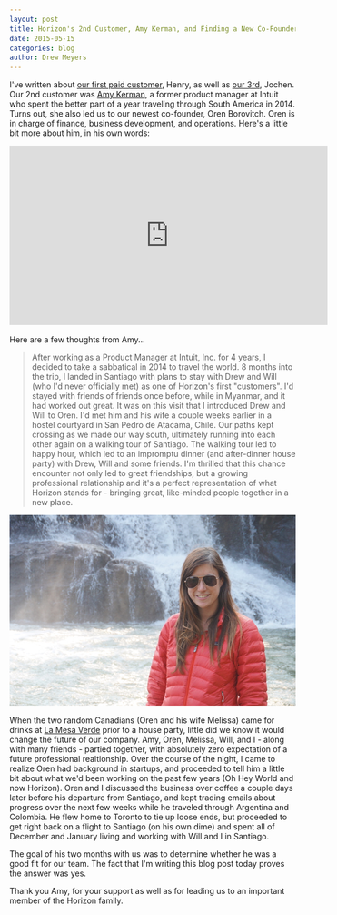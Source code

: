 ```yaml
---
layout: post
title: Horizon's 2nd Customer, Amy Kerman, and Finding a New Co-Founder
date: 2015-05-15
categories: blog
author: Drew Meyers
---
```

I've written about [our first paid customer](http://www.horizonapp.co/blog/horizon-first-transaction/), Henry, as well as [our 3rd](http://www.horizonapp.co/blog/jochen-beefballs-santiago-friends/), Jochen. Our 2nd customer was [Amy Kerman](https://www.linkedin.com/in/amykerman), a former product manager at Intuit who spent the better part of a year traveling through South America in 2014. Turns out, she also led us to our newest co-founder, Oren Borovitch. Oren is in charge of finance, business development, and operations. Here's a little bit more about him, in his own words:

<iframe width="560" height="315" src="https://www.youtube.com/embed/VWHTpAVp0v4" frameborder="0" allowfullscreen></iframe>

Here are a few thoughts from Amy...

> After working as a Product Manager at Intuit, Inc. for 4 years, I decided to take a sabbatical in 2014 to travel the world. 8 months into the trip, I landed in Santiago with plans to stay with Drew and Will (who I'd never officially met) as one of Horizon's first "customers". I'd stayed with friends of friends once before, while in Myanmar, and it had worked out great. It was on this visit that I introduced Drew and Will to Oren. I'd met him and his wife a couple weeks earlier in a hostel courtyard in San Pedro de Atacama, Chile. Our paths kept crossing as we made our way south, ultimately running into each other again on a walking tour of Santiago. The walking tour led to happy hour, which led to an impromptu dinner (and after-dinner house party) with Drew, Will and some friends. I'm thrilled that this chance encounter not only led to great friendships, but a growing professional relationship and it's a perfect representation of what Horizon stands for - bringing great, like-minded people together in a new place. 

<p align="center"><img src="/assets/blog-amy-kerman.JPG"></p>

When the two random Canadians (Oren and his wife Melissa) came for drinks at [La Mesa Verde](http://www.horizonapp.co/blog/la-mesa-verde/) prior to a house party, little did we know it would change the future of our company. Amy, Oren, Melissa, Will, and I - along with many friends - partied together, with absolutely zero expectation of a future professional realtionship. Over the course of the night, I came to realize Oren had background in startups, and proceeded to tell him a little bit about what we'd been working on the past few years (Oh Hey World and now Horizon). Oren and I discussed the business over coffee a couple days later before his departure from Santiago, and kept trading emails about progress over the next few weeks while he traveled through Argentina and Colombia. He flew home to Toronto to tie up loose ends, but proceeded to get right back on a flight to Santiago (on his own dime) and spent all of December and January living and working with Will and I in Santiago. 

The goal of his two months with us was to determine whether he was a good fit for our team. The fact that I'm writing this blog post today proves the answer was yes. 

Thank you Amy, for your support as well as for leading us to an important member of the Horizon family.
